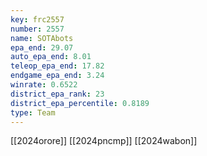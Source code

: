 ```yaml
---
key: frc2557
number: 2557
name: SOTAbots
epa_end: 29.07
auto_epa_end: 8.01
teleop_epa_end: 17.82
endgame_epa_end: 3.24
winrate: 0.6522
district_epa_rank: 23
district_epa_percentile: 0.8189
type: Team
---
```

[[2024orore]]
[[2024pncmp]]
[[2024wabon]]

